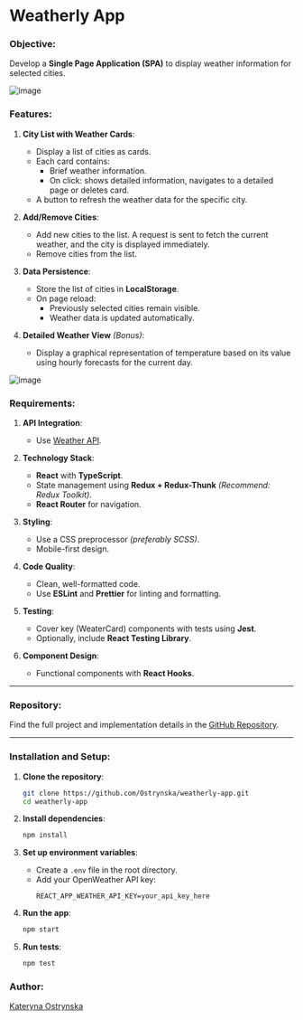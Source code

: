 # Weatherly App

### Objective:
Develop a **Single Page Application (SPA)** to display weather information for selected cities.

![image](https://github.com/user-attachments/assets/b165b13f-eef6-4b2b-9e77-b01f3731699b)

### Features:

1. **City List with Weather Cards**:
   - Display a list of cities as cards.
   - Each card contains:
     - Brief weather information.
     - On click: shows detailed information, navigates to a detailed page or deletes card.
   - A button to refresh the weather data for the specific city.

2. **Add/Remove Cities**:
   - Add new cities to the list. A request is sent to fetch the current weather, and the city is displayed immediately.
   - Remove cities from the list.

3. **Data Persistence**:
   - Store the list of cities in **LocalStorage**.
   - On page reload:
     - Previously selected cities remain visible.
     - Weather data is updated automatically.

4. **Detailed Weather View** *(Bonus)*:
   - Display a graphical representation of temperature based on its value using hourly forecasts for the current day.

![image](https://github.com/user-attachments/assets/73103f9a-af5b-458b-a202-7e60ad64217b)


### Requirements:

1. **API Integration**:
   - Use [Weather API](https://openweathermap.org/).

2. **Technology Stack**:
   - **React** with **TypeScript**.
   - State management using **Redux + Redux-Thunk** *(Recommend: Redux Toolkit)*.
   - **React Router** for navigation.

3. **Styling**:
   - Use a CSS preprocessor *(preferably SCSS)*.
   - Mobile-first design.

4. **Code Quality**:
   - Clean, well-formatted code.
   - Use **ESLint** and **Prettier** for linting and formatting.

5. **Testing**:
   - Cover key (WeaterCard) components with tests using **Jest**.
   - Optionally, include **React Testing Library**.

6. **Component Design**:
   - Functional components with **React Hooks**.

---

### Repository:
Find the full project and implementation details in the [GitHub Repository](https://github.com/Ostrynska/weatherly-app).

---

### Installation and Setup:

1. **Clone the repository**:
   ```bash
   git clone https://github.com/Ostrynska/weatherly-app.git
   cd weatherly-app
   ```

2. **Install dependencies**:
   ```bash
   npm install
   ```

3. **Set up environment variables**:
   - Create a `.env` file in the root directory.
   - Add your OpenWeather API key:
     ```
     REACT_APP_WEATHER_API_KEY=your_api_key_here
     ```

4. **Run the app**:
   ```bash
   npm start
   ```

5. **Run tests**:
   ```bash
   npm test
   ```

### Author:
[Kateryna Ostrynska](https://github.com/Ostrynska)

